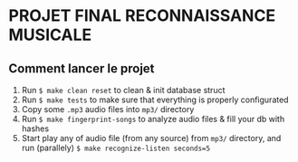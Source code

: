 # PROJET FINAL RECONNAISSANCE MUSICALE


## Comment lancer le projet 

1. Run `$ make clean reset` to clean & init database struct
1. Run `$ make tests` to make sure that everything is properly configurated
1. Copy some `.mp3` audio files into `mp3/` directory
1. Run `$ make fingerprint-songs` to analyze audio files & fill your db with hashes
1. Start play any of audio file (from any source) from `mp3/` directory, and run (parallely) `$ make recognize-listen seconds=5`